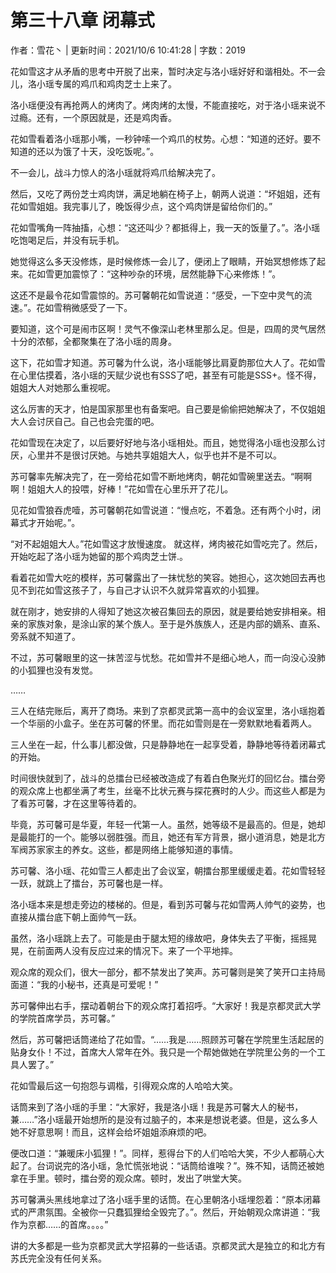 # 第三十八章 闭幕式

作者：雪花丶 | 更新时间：2021/10/6 10:41:28 | 字数：2019

花如雪这才从矛盾的思考中开脱了出来，暂时决定与洛小瑶好好和谐相处。不一会儿，洛小瑶专属的鸡爪和鸡肉芝士上来了。

洛小瑶便没有再抢两人的烤肉了。烤肉烤的太慢，不能直接吃，对于洛小瑶来说不过瘾。还有，一个原因就是，还是鸡肉香。

花如雪看着洛小瑶那小嘴，一秒钟嗦一个鸡爪的杖势。心想：“知道的还好。要不知道的还以为饿了十天，没吃饭呢。”。

不一会儿，战斗力惊人的洛小瑶就将鸡爪给解决完了。

然后，又吃了两份芝士鸡肉饼，满足地躺在椅子上，朝两人说道：“坏姐姐，还有花如雪姐姐。我完事儿了，晚饭得少点，这个鸡肉饼是留给你们的。”

花如雪嘴角一阵抽搐，心想：“这还叫少？都抵得上，我一天的饭量了。”。洛小瑶吃饱喝足后，并没有玩手机。

她觉得这么多天没修炼，是时候修炼一会儿了，便闭上了眼睛，开始冥想修炼了起来。花如雪更加震惊了：“这种吵杂的环境，居然能静下心来修炼！”。

这还不是最令花如雪震惊的。苏可馨朝花如雪说道：“感受，一下空中灵气的流速。”。花如雪稍微感受了一下。

要知道，这个可是闹市区啊！灵气不像深山老林里那么足。但是，四周的灵气居然十分的浓郁，全都聚集在了洛小瑶的周身。

这下，花如雪才知道。苏可馨为什么说，洛小瑶能够比肩夏韵那位大人了。花如雪在心里估摸着，洛小瑶的天赋少说也有SSS了吧，甚至有可能是SSS+。怪不得，姐姐大人对她那么重视呢。

这么厉害的天才，怕是国家那里也有备案吧。自己要是偷偷把她解决了，不仅姐姐大人会讨厌自己。自己也会完蛋的吧。

花如雪现在决定了，以后要好好地与洛小瑶相处。而且，她觉得洛小瑶也没那么讨厌，心里并不是很讨厌她。与她共享姐姐大人，似乎也并不是不可以。

苏可馨率先解决完了，在一旁给花如雪不断地烤肉，朝花如雪碗里送去。“啊啊啊！姐姐大人的投喂，好棒！”花如雪在心里乐开了花儿。

见花如雪狼吞虎噎，苏可馨朝花如雪说道：“慢点吃，不着急。还有两个小时，闭幕式才开始呢。”。

“对不起姐姐大人。”花如雪这才放慢速度。 就这样，烤肉被花如雪吃完了。然后，开始吃起了洛小瑶为她留的那个鸡肉芝士饼.。

看着花如雪大吃的模样，苏可馨露出了一抹忧愁的笑容。她担心，这次她回去再也见不到花如雪这孩子了，与自己才认识不久就异常喜欢的小狐狸。

就在刚才，她安排的人得知了她这次被召集回去的原因，就是要给她安排相亲。相亲的家族对象，是涂山家的某个族人。至于是外族族人，还是内部的嫡系、直系、旁系就不知道了。

不过，苏可馨眼里的这一抹苦涩与忧愁。花如雪并不是细心地人，而一向没心没肺的小狐狸也没有发觉。

……

三人在结完账后，离开了商场。来到了京都灵武第一高中的会议室里，洛小瑶抱着一个华丽的小盒子。坐在苏可馨的怀里。而花如雪则是在一旁默默地看着两人。

三人坐在一起，什么事儿都没做，只是静静地在一起享受着，静静地等待着闭幕式的开始。

时间很快就到了，战斗的总擂台已经被改造成了有着白色聚光灯的回忆台。擂台旁的观众席上也都坐满了考生，丝毫不比状元赛与探花赛时的人少。而这些人都是为了看苏可馨，才在这里等待着的。

毕竟，苏可馨可是华夏，年轻一代第一人。虽然，她等级不是最高的。但是，她却是最能打的一个。能够以弱胜强。而且，她还有军方背景，据小道消息，她是北方军阀苏家家主的养女。这些，都是网络上能够知道的事情。

苏可馨、洛小瑶、花如雪三人都走出了会议室，朝擂台那里缓缓走着。花如雪轻轻一跃，就跳上了擂台，苏可馨也是一样。

洛小瑶本来是想走旁边的楼梯的。但是，看到苏可馨与花如雪两人帅气的姿势，也直接从擂台底下朝上面帅气一跃。

虽然，洛小瑶跳上去了。可能是由于腿太短的缘故吧，身体失去了平衡，摇摇晃晃，在前面两人没有反应过来的情况下。来了一个平地摔。

观众席的观众们，很大一部分，都不禁发出了笑声。苏可馨则是笑了笑开口主持局面道：“我的小秘书，还真是可爱呢！”

苏可馨伸出右手，摆动着朝台下的观众席打着招呼。“大家好！我是京都灵武大学的学院首席学员，苏可馨。”

然后，苏可馨把话筒递给了花如雪。“……我是……照顾苏可馨在学院里生活起居的贴身女仆！不过，首席大人常年在外。我只是一个帮她做她在学院里公务的一个工具人罢了。”

花如雪最后这一句抱怨与调楷，引得观众席的人哈哈大笑。

话筒来到了洛小瑶的手里：“大家好，我是洛小瑶！我是苏可馨大人的秘书，兼……”洛小瑶最开始想所的是没有过脑子的，本来是想说老婆。但是，这么多人她不好意思啊！而且，这样会给坏姐姐添麻烦的吧。

便改口道：“兼暖床小狐狸！”。同样，惹得台下的人们哈哈大笑，不少人都萌心大起了。台词说完的洛小瑶，急忙慌张地说：“话筒给谁唉？”。殊不知，话筒还被她拿在手里。顿时，擂台旁的观众席。顿时，发出了哄堂大笑。

苏可馨满头黑线地拿过了洛小瑶手里的话筒。在心里朝洛小瑶埋怨着：“原本闭幕式的严肃氛围。全被你一只蠢狐狸给全毁完了。”。然后，开始朝观众席讲道：“我作为京都……的首席。。。。”

讲的大多都是一些为京都灵武大学招募的一些话语。京都灵武大是独立的和北方有苏氏完全没有任何关系。

